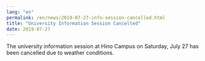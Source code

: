 ```yaml
---
lang: "en"
permalink: /en/news/2019-07-27-info-session-cancelled.html
title: "University Information Session Cancelled"
date: 2019-07-27
---
```

The university information session at Hino Campus on Saturday, July 27 has been cancelled due to weather conditions.

